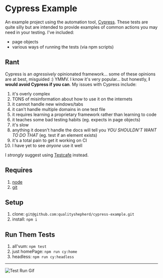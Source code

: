 # Cypress Example

An example project using the automation tool, [Cypress](https://www.cypress.io/). These tests are quite silly but are intended to provide examples of common actions you may need in your testing. I've included:
- page objects
- various ways of running the tests (via npm scripts)

## Rant
Cypress is an _agressively_ opinionated framework... some of these opinions are at best, misguided :) YMMV. I know it's very popular... but honestly, **I would avoid Cypress if you can**. My issues with Cypress include:

1. it's overly complex
1. TONS of misinformation about how to use it on the internets
1. it cannot handle new windows/tabs
1. it can't handle multiple domains in one test file
1. it requires learning a proprietary framework rather than learning to code
1. it teaches some bad testing habits (eg. expects in page objects)
1. it's slow
1. anything it doesn't handle the docs will tell you _YOU SHOULDN'T WANT TO DO THAT_ (eg. test if an element exists)
1. it's a total pain to get it working on CI
1. I have yet to see _anyone_ use it well

I _strongly_ suggest using [Testcafe](https://github.com/qualityshepherd/testcafe-example) instead.

## Requires
1. [node](https://nodejs.org/en/)
1. [git](https://git-scm.com/)

## Setup
1. clone: `git@github.com:qualityshepherd/cypress-example.git`
1. install: `npm i`

## Run Them Tests
1. all'vum: `npm test`
1. just homePage: `npm run cy:home`
1. headless: `npm run cy:headless`

---

![Test Run Gif](https://qualityshepherd.com/screencasts/cypress_testrun.gif)